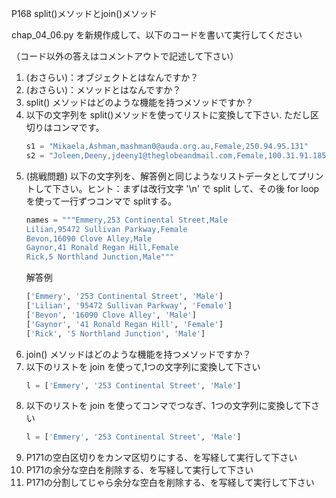 P168 split()メソッドとjoin()メソッド

chap_04_06.py を新規作成して、以下のコードを書いて実行してください

（コード以外の答えはコメントアウトで記述して下さい）

1. (おさらい)：オブジェクトとはなんですか？
1. (おさらい)：メソッドとはなんですか？
1. split() メソッドはどのような機能を持つメソッドですか？
1. 以下の文字列を split()メソッドを使ってリストに変換して下さい. ただし区切りはコンマです。
    ```python
    s1 = "Mikaela,Ashman,mashman0@auda.org.au,Female,250.94.95.131"
    s2 = "Joleen,Deeny,jdeeny1@theglobeandmail.com,Female,100.31.91.185"
    ```
1. (挑戦問題) 以下の文字列を、解答例と同じようなリストデータとしてプリントして下さい。ヒント：まずは改行文字 '\n' で split して、その後 for loop を使って一行ずつコンマで splitする。
    ```python
    names = """Emmery,253 Continental Street,Male
    Lilian,95472 Sullivan Parkway,Female
    Bevon,16090 Clove Alley,Male
    Gaynor,41 Ronald Regan Hill,Female
    Rick,5 Northland Junction,Male"""
    ``` 
    解答例
    ```python
    ['Emmery', '253 Continental Street', 'Male']
    ['Lilian', '95472 Sullivan Parkway', 'Female']
    ['Bevon', '16090 Clove Alley', 'Male']
    ['Gaynor', '41 Ronald Regan Hill', 'Female']
    ['Rick', '5 Northland Junction', 'Male']
    ```
1. join() メソッドはどのような機能を持つメソッドですか？
1. 以下のリストを join を使って,1つの文字列に変換して下さい
    ```python
    l = ['Emmery', '253 Continental Street', 'Male']
    ```
1. 以下のリストを join を使ってコンマでつなぎ、1つの文字列に変換して下さい
    ```python
    l = ['Emmery', '253 Continental Street', 'Male']
    ```
1. P171の空白区切りをカンマ区切りにする、を写経して実行して下さい
1. P171の余分な空白を削除する、を写経して実行して下さい
1. P171の分割してじゃら余分な空白を削除する、を写経して実行して下さい





